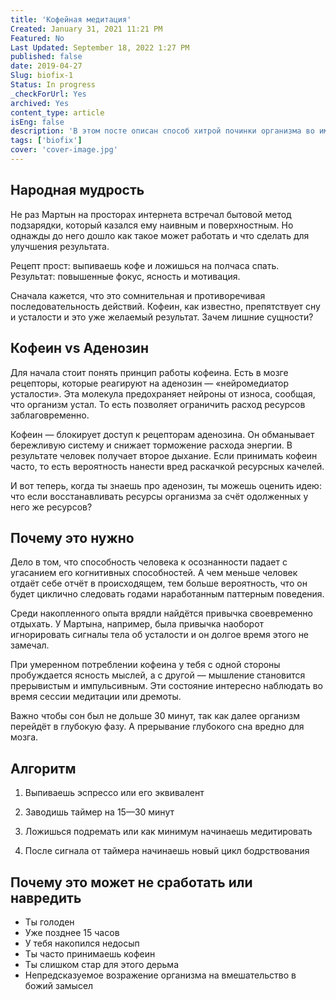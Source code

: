 ```yaml
---
title: 'Кофейная медитация'
Created: January 31, 2021 11:21 PM
Featured: No
Last Updated: September 18, 2022 1:27 PM
published: false
date: 2019-04-27
Slug: biofix-1
Status: In progress
_checkForUrl: Yes
archived: Yes
content_type: article
isEng: false
description: 'В этом посте описан способ хитрой починки организма во имя продуктивности. Biofix-посты не являются строго доказуемыми, а скорее являются предположением. Oписанные штуки Мартын пробует на себе.'
tags: ['biofix']
cover: 'cover-image.jpg'
---
```


## Народная мудрость

Не раз Мартын на просторах интернета встречал бытовой метод подзарядки, который казался ему наивным и поверхностным. Но однажды до него дошло как такое может работать и что сделать для улучшения результата.

Рецепт прост: выпиваешь кофе и ложишься на полчаса спать. Результат: повышенные фокус, ясность и мотивация.

Сначала кажется, что это сомнительная и противоречивая последовательность действий. Кофеин, как известно, препятствует сну и усталости и это уже желаемый результат. Зачем лишние сущности?

## Кофеин vs Аденозин

Для начала стоит понять принцип работы кофеина. Есть в мозге рецепторы, которые реагируют на аденозин — «нейромедиатор усталости». Эта молекула предохраняет нейроны от износа, сообщая, что организм устал. То есть позволяет ограничить расход ресурсов заблаговременно.

Кофеин — блокирует доступ к рецепторам аденозина. Oн обманывает бережливую систему и снижает торможение расхода энергии. В результате человек получает второе дыхание. Если принимать кофеин часто, то есть вероятность нанести вред раскачкой ресурсных качелей.

И вот теперь, когда ты знаешь про аденозин, ты можешь оценить идею: что если восстанавливать ресурсы организма за счёт одолженных у него же ресурсов?

## Почему это нужно

Дело в том, что способность человека к осознанности падает с угасанием его когнитивных способностей. А чем меньше человек отдаёт себе отчёт в происходящем, тем больше вероятность, что он будет циклично следовать годами наработанным паттерным поведения.

Среди накопленного опыта врядли найдётся привычка своевременно отдыхать. У Мартына, например, была привычка наоборот игнорировать сигналы тела об усталости и он долгое время этого не замечал.

При умеренном потреблении кофеина у тебя с одной стороны пробуждается ясность мыслей, а с другой — мышление становится прерывистым и импульсивным. Эти состояние интересно наблюдать во время сессии медитации или дремоты.

Важно чтобы сон был не дольше 30 минут, так как далее организм перейдёт в глубокую фазу. А прерывание глубокого сна вредно для мозга.

## Алгоритм

1. Выпиваешь эспрессо или его эквивалент

2. Заводишь таймер на 15—30 минут

3. Ложишься подремать или как минимум начинаешь медитировать

4. После сигнала от таймера начинаешь новый цикл бодрствования

## Почему это может не сработать или навредить

- Ты голоден
- Уже позднее 15 часов
- У тебя накопился недосып
- Ты часто принимаешь кофеин
- Ты слишком стар для этого дерьма
- Непредсказуемое возражение организма на вмешательство в божий замысел